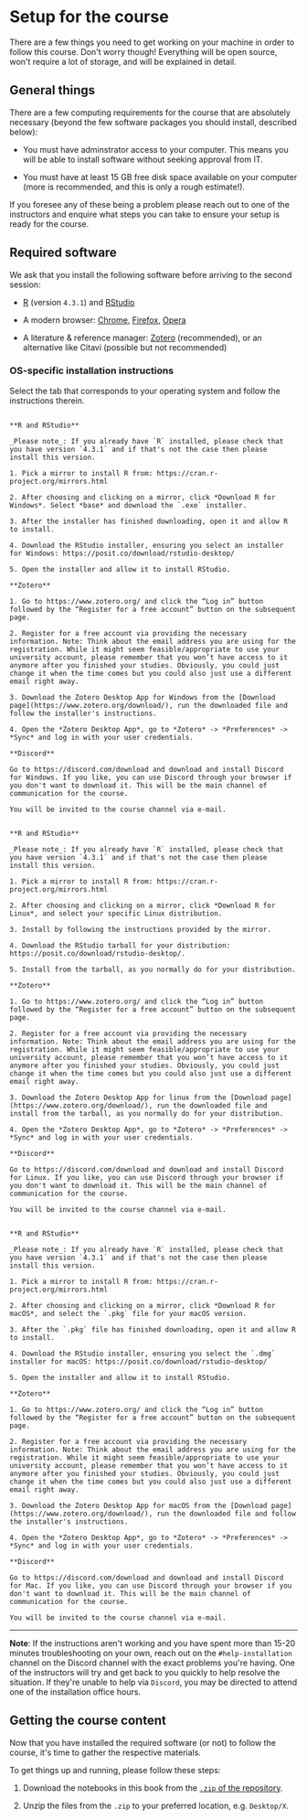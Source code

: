 # Setup for the course

There are a few things you need to get working on your machine in order to follow this course. Don't worry though! Everything will be open source, won't require a lot of storage, and will be explained in detail.


## General things

There are a few computing requirements for the course that are absolutely necessary (beyond the few software packages you should install, described below):

- You must have adminstrator access to your computer. This means you will be able to install software without seeking approval from IT.

- You must have at least 15 GB free disk space available on your computer (more is recommended, and this is only a rough estimate!).

If you foresee any of these being a problem please reach out to one of the instructors and enquire what steps you can take to ensure your setup is ready for the course.

## Required software

We ask that you install the following software before arriving to the second session:

- [R](https://www.r-project.org/) (version `4.3.1`) and [RStudio](https://posit.co/download/rstudio-desktop/)

- A modern browser: [Chrome](https://www.google.com/chrome/index.html), [Firefox](https://www.mozilla.org/en-GB/firefox/), [Opera](https://www.opera.com/)

- A literature & reference manager: [Zotero](https://www.zotero.org/) (recommended), or an alternative like  Citavi (possible but not recommended)

### OS-specific installation instructions

Select the tab that corresponds to your operating system and follow the instructions therein.

````{tab} Windows

**R and RStudio**

_Please note_: If you already have `R` installed, please check that you have version `4.3.1` and if that's not the case then please install this version.

1. Pick a mirror to install R from: https://cran.r-project.org/mirrors.html

2. After choosing and clicking on a mirror, click *Download R for Windows*. Select *base* and download the `.exe` installer.

3. After the installer has finished downloading, open it and allow R to install.

4. Download the RStudio installer, ensuring you select an installer for Windows: https://posit.co/download/rstudio-desktop/

5. Open the installer and allow it to install RStudio.

**Zotero**

1. Go to https://www.zotero.org/ and click the “Log in” button followed by the “Register for a free account” button on the subsequent page.

2. Register for a free account via providing the necessary information. Note: Think about the email address you are using for the registration. While it might seem feasible/appropriate to use your university account, please remember that you won’t have access to it anymore after you finished your studies. Obviously, you could just change it when the time comes but you could also just use a different email right away.

3. Download the Zotero Desktop App for Windows from the [Download page](https://www.zotero.org/download/), run the downloaded file and follow the installer's instructions.

4. Open the *Zotero Desktop App*, go to *Zotero* -> *Preferences* -> *Sync* and log in with your user credentials.

**Discord**

Go to https://discord.com/download and download and install Discord for Windows. If you like, you can use Discord through your browser if you don't want to download it. This will be the main channel of communication for the course.

You will be invited to the course channel via e-mail.

````

````{tab} Linux

**R and RStudio**

_Please note_: If you already have `R` installed, please check that you have version `4.3.1` and if that's not the case then please install this version.

1. Pick a mirror to install R from: https://cran.r-project.org/mirrors.html

2. After choosing and clicking on a mirror, click *Download R for Linux*, and select your specific Linux distribution.

3. Install by following the instructions provided by the mirror.

4. Download the RStudio tarball for your distribution: https://posit.co/download/rstudio-desktop/.

5. Install from the tarball, as you normally do for your distribution.

**Zotero**

1. Go to https://www.zotero.org/ and click the “Log in” button followed by the “Register for a free account” button on the subsequent page.

2. Register for a free account via providing the necessary information. Note: Think about the email address you are using for the registration. While it might seem feasible/appropriate to use your university account, please remember that you won’t have access to it anymore after you finished your studies. Obviously, you could just change it when the time comes but you could also just use a different email right away.

3. Download the Zotero Desktop App for linux from the [Download page](https://www.zotero.org/download/), run the downloaded file and install from the tarball, as you normally do for your distribution.

4. Open the *Zotero Desktop App*, go to *Zotero* -> *Preferences* -> *Sync* and log in with your user credentials.

**Discord**

Go to https://discord.com/download and download and install Discord for Linux. If you like, you can use Discord through your browser if you don't want to download it. This will be the main channel of communication for the course.

You will be invited to the course channel via e-mail.

````

````{tab} macOS

**R and RStudio**

_Please note_: If you already have `R` installed, please check that you have version `4.3.1` and if that's not the case then please install this version.

1. Pick a mirror to install R from: https://cran.r-project.org/mirrors.html

2. After choosing and clicking on a mirror, click *Download R for macOS*, and select the `.pkg` file for your macOS version.

3. After the `.pkg` file has finished downloading, open it and allow R to install.

4. Download the RStudio installer, ensuring you select the `.dmg` installer for macOS: https://posit.co/download/rstudio-desktop/

5. Open the installer and allow it to install RStudio.

**Zotero**

1. Go to https://www.zotero.org/ and click the “Log in” button followed by the “Register for a free account” button on the subsequent page.

2. Register for a free account via providing the necessary information. Note: Think about the email address you are using for the registration. While it might seem feasible/appropriate to use your university account, please remember that you won’t have access to it anymore after you finished your studies. Obviously, you could just change it when the time comes but you could also just use a different email right away.

3. Download the Zotero Desktop App for macOS from the [Download page](https://www.zotero.org/download/), run the downloaded file and follow the installer's instructions.

4. Open the *Zotero Desktop App*, go to *Zotero* -> *Preferences* -> *Sync* and log in with your user credentials.

**Discord**

Go to https://discord.com/download and download and install Discord for Mac. If you like, you can use Discord through your browser if you don't want to download it. This will be the main channel of communication for the course.

You will be invited to the course channel via e-mail.

````

***

**Note**: If the instructions aren't working and you have spent more than 15-20 minutes troubleshooting on your own, reach out on the `#help-installation` channel on the Discord channel with the exact problems you're having.
One of the instructors will try and get back to you quickly to help resolve the situation.
If they're unable to help via `Discord`, you may be directed to attend one of the installation office hours.

## Getting the course content

Now that you have installed the required software (or not) to follow the course, it's time to gather the respective materials.

To get things up and running, please follow these steps:

1. Download the notebooks in this book from the [`.zip` of the repository](https://github.com/JackEdTaylor/expra-wise23/archive/refs/heads/master.zip).

2. Unzip the files from the `.zip` to your preferred location, e.g. `Desktop/X`.
